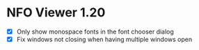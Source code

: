 NFO Viewer 1.20
===============

* [x] Only show monospace fonts in the font chooser dialog
* [x] Fix windows not closing when having multiple windows open
